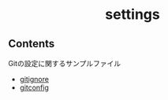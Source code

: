 <h1 align='center'> settings </h1>

## Contents
Gitの設定に関するサンプルファイル
- [gitignore](./gitignore)
- [gitconfig](./gitconfig)
